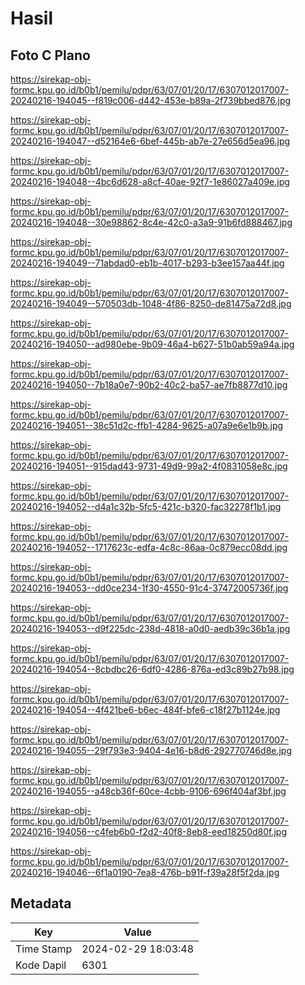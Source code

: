 # Hasil

## Foto C Plano

https://sirekap-obj-formc.kpu.go.id/b0b1/pemilu/pdpr/63/07/01/20/17/6307012017007-20240216-194045--f819c006-d442-453e-b89a-2f739bbed876.jpg

https://sirekap-obj-formc.kpu.go.id/b0b1/pemilu/pdpr/63/07/01/20/17/6307012017007-20240216-194047--d52164e6-6bef-445b-ab7e-27e656d5ea96.jpg

https://sirekap-obj-formc.kpu.go.id/b0b1/pemilu/pdpr/63/07/01/20/17/6307012017007-20240216-194048--4bc6d628-a8cf-40ae-92f7-1e86027a409e.jpg

https://sirekap-obj-formc.kpu.go.id/b0b1/pemilu/pdpr/63/07/01/20/17/6307012017007-20240216-194048--30e98862-8c4e-42c0-a3a9-91b6fd888467.jpg

https://sirekap-obj-formc.kpu.go.id/b0b1/pemilu/pdpr/63/07/01/20/17/6307012017007-20240216-194049--71abdad0-eb1b-4017-b293-b3ee157aa44f.jpg

https://sirekap-obj-formc.kpu.go.id/b0b1/pemilu/pdpr/63/07/01/20/17/6307012017007-20240216-194049--570503db-1048-4f86-8250-de81475a72d8.jpg

https://sirekap-obj-formc.kpu.go.id/b0b1/pemilu/pdpr/63/07/01/20/17/6307012017007-20240216-194050--ad980ebe-9b09-46a4-b627-51b0ab59a94a.jpg

https://sirekap-obj-formc.kpu.go.id/b0b1/pemilu/pdpr/63/07/01/20/17/6307012017007-20240216-194050--7b18a0e7-90b2-40c2-ba57-ae7fb8877d10.jpg

https://sirekap-obj-formc.kpu.go.id/b0b1/pemilu/pdpr/63/07/01/20/17/6307012017007-20240216-194051--38c51d2c-ffb1-4284-9625-a07a9e6e1b9b.jpg

https://sirekap-obj-formc.kpu.go.id/b0b1/pemilu/pdpr/63/07/01/20/17/6307012017007-20240216-194051--915dad43-9731-49d9-99a2-4f0831058e8c.jpg

https://sirekap-obj-formc.kpu.go.id/b0b1/pemilu/pdpr/63/07/01/20/17/6307012017007-20240216-194052--d4a1c32b-5fc5-421c-b320-fac32278f1b1.jpg

https://sirekap-obj-formc.kpu.go.id/b0b1/pemilu/pdpr/63/07/01/20/17/6307012017007-20240216-194052--1717623c-edfa-4c8c-86aa-0c879ecc08dd.jpg

https://sirekap-obj-formc.kpu.go.id/b0b1/pemilu/pdpr/63/07/01/20/17/6307012017007-20240216-194053--dd0ce234-1f30-4550-91c4-37472005736f.jpg

https://sirekap-obj-formc.kpu.go.id/b0b1/pemilu/pdpr/63/07/01/20/17/6307012017007-20240216-194053--d9f225dc-238d-4818-a0d0-aedb39c36b1a.jpg

https://sirekap-obj-formc.kpu.go.id/b0b1/pemilu/pdpr/63/07/01/20/17/6307012017007-20240216-194054--8cbdbc26-6df0-4286-876a-ed3c89b27b98.jpg

https://sirekap-obj-formc.kpu.go.id/b0b1/pemilu/pdpr/63/07/01/20/17/6307012017007-20240216-194054--4f421be6-b6ec-484f-bfe6-c18f27b1124e.jpg

https://sirekap-obj-formc.kpu.go.id/b0b1/pemilu/pdpr/63/07/01/20/17/6307012017007-20240216-194055--29f793e3-9404-4e16-b8d6-292770746d8e.jpg

https://sirekap-obj-formc.kpu.go.id/b0b1/pemilu/pdpr/63/07/01/20/17/6307012017007-20240216-194055--a48cb36f-60ce-4cbb-9106-696f404af3bf.jpg

https://sirekap-obj-formc.kpu.go.id/b0b1/pemilu/pdpr/63/07/01/20/17/6307012017007-20240216-194056--c4feb6b0-f2d2-40f8-8eb8-eed18250d80f.jpg

https://sirekap-obj-formc.kpu.go.id/b0b1/pemilu/pdpr/63/07/01/20/17/6307012017007-20240216-194046--6f1a0190-7ea8-476b-b91f-f39a28f5f2da.jpg


## Metadata

| Key        | Value               |
| ---------- | ------------------- |
| Time Stamp | 2024-02-29 18:03:48 |
| Kode Dapil | 6301                |




